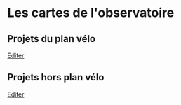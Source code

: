 # Les cartes de l'observatoire

## Projets du plan vélo

[Editer](http://geojson.io/#id=github:parisenselle/planvelo-carte/blob/master/planvelo.geojson)

<script src="https://embed.github.com/view/geojson/parisenselle/planvelo-carte/master/planvelo.geojson"></script>

## Projets hors plan vélo

[Editer](http://geojson.io/#id=github:parisenselle/planvelo-carte/blob/master/hors-planvelo.geojson)

<script src="https://embed.github.com/view/geojson/parisenselle/planvelo-carte/master/hors-planvelo.geojson"></script>
